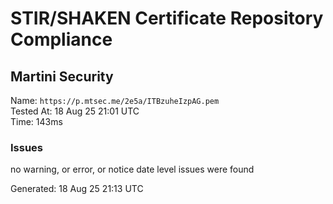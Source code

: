 # STIR/SHAKEN Certificate Repository Compliance

## Martini Security

Name: `https://p.mtsec.me/2e5a/ITBzuheIzpAG.pem`\
Tested At: 18 Aug 25 21:01 UTC\
Time: 143ms

### Issues

no warning, or error, or notice date level issues were found

Generated: 18 Aug 25 21:13 UTC
